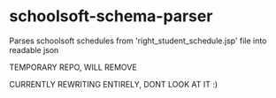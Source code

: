 # schoolsoft-schema-parser

Parses schoolsoft schedules from 'right_student_schedule.jsp' file into readable json

TEMPORARY REPO, WILL REMOVE

CURRENTLY REWRITING ENTIRELY, DONT LOOK AT IT :)
